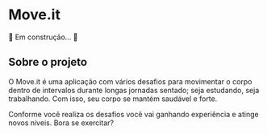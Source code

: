 # Move.it

🚧 Em construção...  🚧

## Sobre o projeto

O Move.it é uma aplicação com vários desafios para movimentar o corpo dentro de intervalos durante longas jornadas sentado; seja estudando, seja trabalhando. Com isso, seu corpo se mantém saudável e forte.

Conforme você realiza os desafios você vai ganhando experiência e atinge novos níveis. Bora se exercitar?
